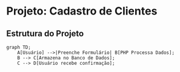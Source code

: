 # Projeto: Cadastro de Clientes

## Estrutura do Projeto

```mermaid
graph TD;
    A[Usuário] -->|Preenche Formulário| B[PHP Processa Dados];
    B --> C[Armazena no Banco de Dados];
    C --> D[Usuário recebe confirmação];

```